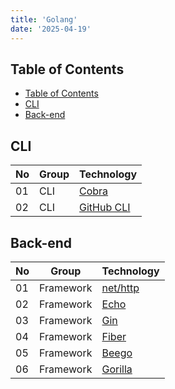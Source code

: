 ```yaml
---
title: 'Golang'
date: '2025-04-19'
---
```


## Table of Contents

- [Table of Contents](#table-of-contents)
- [CLI](#cli)
- [Back-end](#back-end)

## CLI

| No  | Group | Technology                  |
| --- | ----- | --------------------------- |
| 01  | CLI   | [Cobra](https://cobra.dev/) |
| 02  | CLI   | [GitHub CLI][gh-cli]        |

## Back-end

| No  | Group     | Technology                              |
| --- | --------- | --------------------------------------- |
| 01  | Framework | [net/http](https://pkg.go.dev/net/http) |
| 02  | Framework | [Echo](https://echo.labstack.com/)      |
| 03  | Framework | [Gin](https://gin-gonic.com/)           |
| 04  | Framework | [Fiber](https://gofiber.io/)            |
| 05  | Framework | [Beego](https://github.com/beego/beego) |
| 06  | Framework | [Gorilla](https://gorilla.github.io/)   |

[gh-cli]: https://docs.github.com/en/github-cli
